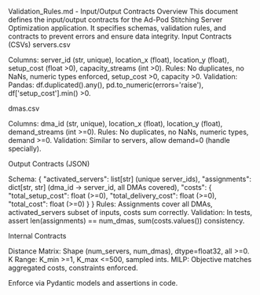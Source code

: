 Validation_Rules.md - Input/Output Contracts
Overview
This document defines the input/output contracts for the Ad-Pod Stitching Server Optimization application. It specifies schemas, validation rules, and contracts to prevent errors and ensure data integrity.
Input Contracts (CSVs)
servers.csv

Columns: server_id (str, unique), location_x (float), location_y (float), setup_cost (float >0), capacity_streams (int >0).
Rules: No duplicates, no NaNs, numeric types enforced, setup_cost >0, capacity >0.
Validation: Pandas: df.duplicated().any(), pd.to_numeric(errors='raise'), df['setup_cost'].min() >0.

dmas.csv

Columns: dma_id (str, unique), location_x (float), location_y (float), demand_streams (int >=0).
Rules: No duplicates, no NaNs, numeric types, demand >=0.
Validation: Similar to servers, allow demand=0 (handle specially).

Output Contracts (JSON)

Schema:
{
"activated_servers": list[str] (unique server_ids),
"assignments": dict[str, str] (dma_id -> server_id, all DMAs covered),
"costs": {
"total_setup_cost": float (>=0),
"total_delivery_cost": float (>=0),
"total_cost": float (>=0)
}
}
Rules: Assignments cover all DMAs, activated_servers subset of inputs, costs sum correctly.
Validation: In tests, assert len(assignments) == num_dmas, sum(costs.values()) consistency.

Internal Contracts

Distance Matrix: Shape (num_servers, num_dmas), dtype=float32, all >=0.
K Range: K_min >=1, K_max <=500, sampled ints.
MILP: Objective matches aggregated costs, constraints enforced.

Enforce via Pydantic models and assertions in code.